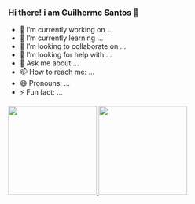 ### Hi there! i am Guilherme Santos 👋

- 🔭 I’m currently working on ...
- 🌱 I’m currently learning ...
- 👯 I’m looking to collaborate on ...
- 🤔 I’m looking for help with ...
- 💬 Ask me about ...
- 📫 How to reach me: ...
- 😄 Pronouns: ...
- ⚡ Fun fact: ...

<div>
  <a href="https://beacons.ai/alg1601">
    <img height="180em" src="https://github-readme-stats.vercel.app/api?username=alg1601&show_icons=true&theme=dracula&include_all_commits=true&count_private=true"/>
    <img height="180em" src="https://github-readme-stats.vercel.app/api/top-langs/?username=alg1601&layout=compact&langs_count=16&theme=dracula"/>
</div>
